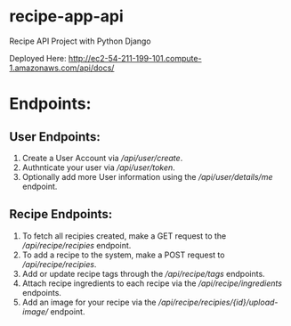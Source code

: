 # recipe-app-api
Recipe API Project with Python Django

Deployed Here: http://ec2-54-211-199-101.compute-1.amazonaws.com/api/docs/

# Endpoints:

## User Endpoints:

1.  Create a User Account via */api/user/create*.
2.  Authnticate your user via */api/user/token*.
3.  Optionally add more User information using the */api/user/details/me* endpoint.

## Recipe Endpoints:

1.  To fetch all recipies created, make a GET request to the */api/recipe/recipies* endpoint.
2.  To add a recipe to the system, make a POST request to */api/recipe/recipies*.
3.  Add or update recipe tags through the */api/recipe/tags* endpoints.
4.  Attach recipe ingredients to each recipe via the */api/recipe/ingredients* endpoints.
5.  Add an image for your recipe via the */api/recipe/recipies/{id}/upload-image/* endpoint.
